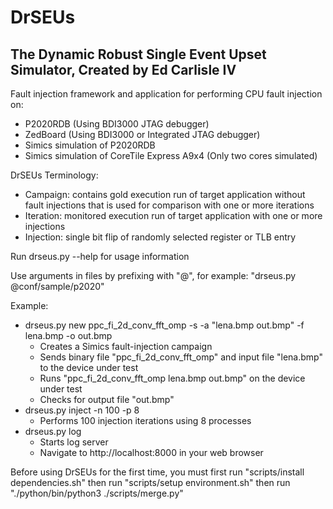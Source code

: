 # DrSEUs
## The Dynamic Robust Single Event Upset Simulator, Created by Ed Carlisle IV

Fault injection framework and application for performing CPU fault injection on:

* P2020RDB (Using BDI3000 JTAG debugger)
* ZedBoard (Using BDI3000 or Integrated JTAG debugger)
* Simics simulation of P2020RDB
* Simics simulation of CoreTile Express A9x4 (Only two cores simulated)

DrSEUs Terminology:

* Campaign: contains gold execution run of target application without fault injections that is used for comparison with one or more iterations
* Iteration: monitored execution run of target application with one or more injections
* Injection: single bit flip of randomly selected register or TLB entry

Run drseus.py --help for usage information

Use arguments in files by prefixing with "@", for example: "drseus.py @conf/sample/p2020"

Example:

* drseus.py new ppc_fi_2d_conv_fft_omp -s -a "lena.bmp out.bmp" -f lena.bmp -o out.bmp
    * Creates a Simics fault-injection campaign
    * Sends binary file "ppc_fi_2d_conv_fft_omp" and input file "lena.bmp" to the device under test
    * Runs "ppc_fi_2d_conv_fft_omp lena.bmp out.bmp" on the device under test
    * Checks for output file "out.bmp"
* drseus.py inject -n 100 -p 8
    * Performs 100 injection iterations using 8 processes
* drseus.py log
    * Starts log server
    * Navigate to http://localhost:8000 in your web browser

Before using DrSEUs for the first time, you must first run "scripts/install dependencies.sh" then run "scripts/setup environment.sh" then run "./python/bin/python3 ./scripts/merge.py"
